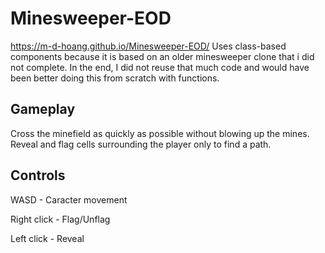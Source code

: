 # Minesweeper-EOD
https://m-d-hoang.github.io/Minesweeper-EOD/
Uses class-based components because it is based on an older minesweeper clone that i did not complete. In the end, I did not reuse that much code and would have been better doing this from scratch with functions. 

## Gameplay
Cross the minefield as quickly as possible without blowing up the mines. Reveal and flag cells surrounding the player only to find a path.

## Controls
WASD - Caracter movement

Right click - Flag/Unflag

Left click - Reveal

